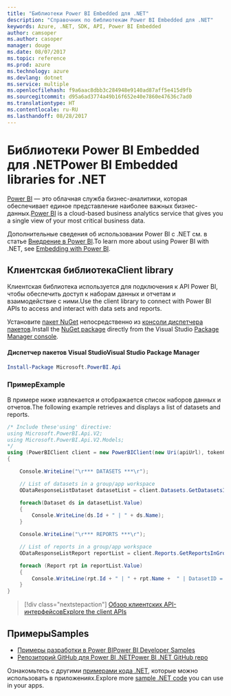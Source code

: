 ```yaml
---
title: "Библиотеки Power BI Embedded для .NET"
description: "Справочник по библиотекам Power BI Embedded для .NET"
keywords: Azure, .NET, SDK, API, Power BI Embedded
author: camsoper
ms.author: casoper
manager: douge
ms.date: 08/07/2017
ms.topic: reference
ms.prod: azure
ms.technology: azure
ms.devlang: dotnet
ms.service: multiple
ms.openlocfilehash: f9a6aac8dbb3c284948e9140ad87aff5e415d9fb
ms.sourcegitcommit: d95a6ad3774a49b16f652e40e7860e47636c7ad0
ms.translationtype: HT
ms.contentlocale: ru-RU
ms.lasthandoff: 08/28/2017
---
```

# <a name="power-bi-embedded-libraries-for-net"></a><span data-ttu-id="dfc80-104">Библиотеки Power BI Embedded для .NET</span><span class="sxs-lookup"><span data-stu-id="dfc80-104">Power BI Embedded libraries for .NET</span></span>

<span data-ttu-id="dfc80-105">[Power BI](https://powerbi.microsoft.com/) — это облачная служба бизнес-аналитики, которая обеспечивает единое представление наиболее важных бизнес-данных.</span><span class="sxs-lookup"><span data-stu-id="dfc80-105">[Power BI](https://powerbi.microsoft.com/) is a cloud-based business analytics service that gives you a single view of your most critical business data.</span></span>

<span data-ttu-id="dfc80-106">Дополнительные сведения об использовании Power BI с .NET см. в статье [Внедрение в Power BI](https://powerbi.microsoft.com/en-us/documentation/powerbi-developer-embedding/).</span><span class="sxs-lookup"><span data-stu-id="dfc80-106">To learn more about using Power BI with .NET, see [Embedding with Power BI](https://powerbi.microsoft.com/en-us/documentation/powerbi-developer-embedding/).</span></span>

## <a name="client-library"></a><span data-ttu-id="dfc80-107">Клиентская библиотека</span><span class="sxs-lookup"><span data-stu-id="dfc80-107">Client library</span></span>

<span data-ttu-id="dfc80-108">Клиентская библиотека используется для подключения к API Power BI, чтобы обеспечить доступ к наборам данных и отчетам и взаимодействие с ними.</span><span class="sxs-lookup"><span data-stu-id="dfc80-108">Use the client library to connect with Power BI APIs to access and interact with data sets and reports.</span></span>

<span data-ttu-id="dfc80-109">Установите [пакет NuGet](https://www.nuget.org/packages/Microsoft.PowerBI.Api) непосредственно из [консоли диспетчера пакетов][PackageManager].</span><span class="sxs-lookup"><span data-stu-id="dfc80-109">Install the [NuGet package](https://www.nuget.org/packages/Microsoft.PowerBI.Api) directly from the Visual Studio [Package Manager console][PackageManager].</span></span>

#### <a name="visual-studio-package-manager"></a><span data-ttu-id="dfc80-110">Диспетчер пакетов Visual Studio</span><span class="sxs-lookup"><span data-stu-id="dfc80-110">Visual Studio Package Manager</span></span>

```powershell
Install-Package Microsoft.PowerBI.Api
```

### <a name="example"></a><span data-ttu-id="dfc80-111">Пример</span><span class="sxs-lookup"><span data-stu-id="dfc80-111">Example</span></span>

<span data-ttu-id="dfc80-112">В примере ниже извлекается и отображается список наборов данных и отчетов.</span><span class="sxs-lookup"><span data-stu-id="dfc80-112">The following example retrieves and displays a list of datasets and reports.</span></span>

```csharp
/* Include these'using' directive:
using Microsoft.PowerBI.Api.V2;
using Microsoft.PowerBI.Api.V2.Models;
*/
using (PowerBIClient client = new PowerBIClient(new Uri(apiUrl), tokenCredentials))
{

    Console.WriteLine("\r*** DATASETS ***\r");

    // List of datasets in a group/app workspace
    ODataResponseListDataset datasetList = client.Datasets.GetDatasetsInGroup(groupId);

    foreach(Dataset ds in datasetList.Value)
    {
        Console.WriteLine(ds.Id + " | " + ds.Name);
    }

    Console.WriteLine("\r*** REPORTS ***\r");

    // List of reports in a group/app workspace
    ODataResponseListReport reportList = client.Reports.GetReportsInGroup(groupId);

    foreach (Report rpt in reportList.Value)
    {
        Console.WriteLine(rpt.Id + " | " + rpt.Name +  " | DatasetID = " + rpt.DatasetId);
    }
}
```

> [!div class="nextstepaction"]
> [<span data-ttu-id="dfc80-113">Обзор клиентских API-интерфейсов</span><span class="sxs-lookup"><span data-stu-id="dfc80-113">Explore the client APIs</span></span>](https://powerbi.microsoft.com/documentation/powerbi-developer-rest-api-reference/)

## <a name="samples"></a><span data-ttu-id="dfc80-114">Примеры</span><span class="sxs-lookup"><span data-stu-id="dfc80-114">Samples</span></span>

* [<span data-ttu-id="dfc80-115">Примеры разработки в Power BI</span><span class="sxs-lookup"><span data-stu-id="dfc80-115">Power BI Developer Samples</span></span>](https://github.com/Microsoft/PowerBI-Developer-Samples)
* [<span data-ttu-id="dfc80-116">Репозиторий GitHub для Power BI .NET</span><span class="sxs-lookup"><span data-stu-id="dfc80-116">Power BI .NET GitHub repo</span></span>](https://github.com/Microsoft/PowerBI-CSharp)

<span data-ttu-id="dfc80-117">Ознакомьтесь с другими [примерами кода .NET](https://azure.microsoft.com/resources/samples/?platform=dotnet), которые можно использовать в приложениях.</span><span class="sxs-lookup"><span data-stu-id="dfc80-117">Explore more [sample .NET code](https://azure.microsoft.com/resources/samples/?platform=dotnet) you can use in your apps.</span></span>

[PackageManager]: https://docs.microsoft.com/nuget/tools/package-manager-console
